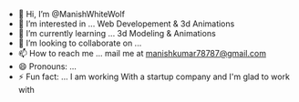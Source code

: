 - 👋 Hi, I’m @ManishWhiteWolf
- 👀 I’m interested in ... Web Developement & 3d Animations
- 🌱 I’m currently learning ... 3d Modeling & Animations
- 💞️ I’m looking to collaborate on ...
- 📫 How to reach me ... mail me at manishkumar78787@gmail.com
- 😄 Pronouns: ...
- ⚡ Fun fact: ... I am working With a startup company and I'm glad to work with 

<!---
ManishWhiteWolf/ManishWhiteWolf is a ✨ special ✨ repository because its `README.md` (this file) appears on your GitHub profile.
You can click the Preview link to take a look at your changes.
--->
